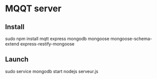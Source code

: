 MQQT server
==============

Install
-----------

sudo npm install mqtt express mongodb mongoose mongoose-schema-extend express-restify-mongoose 

Launch
-----------

sudo service mongodb start
nodejs serveur.js
